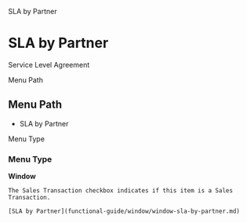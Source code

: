 
SLA by Partner
# SLA by Partner


Service Level Agreement

Menu Path
## Menu Path



- SLA by Partner

Menu Type
### Menu Type

**Window**

```
The Sales Transaction checkbox indicates if this item is a Sales Transaction.
```

```
[SLA by Partner](functional-guide/window/window-sla-by-partner.md)
```